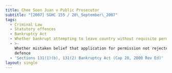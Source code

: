 ```yaml
---
title: Chee Soon Juan v Public Prosecutor
subtitle: "[2007] SGHC 155 / 20\_September\_2007"
tags:
  - Criminal Law
  - Statutory offences
  - Bankruptcy Act
  - Whether bankrupt attempting to leave country without requisite permission
  - >-
    Whether mistaken belief that application for permission not rejected valid
    defence
  - 'Sections 131(1)(b), 131(2) Bankruptcy Act (Cap 20, 2000 Rev Ed)'
layout: single
---
```


